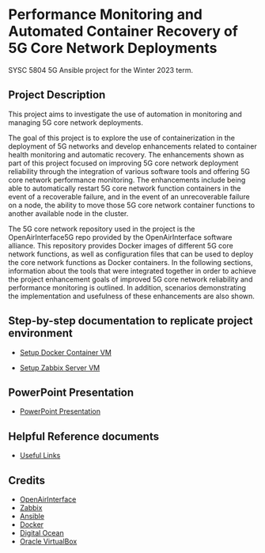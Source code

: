 # Performance Monitoring and Automated Container Recovery of 5G Core Network Deployments
SYSC 5804 5G Ansible project for the Winter 2023 term.


## Project Description
This project aims to investigate the use of automation in monitoring and managing 5G core
network deployments. 

The goal of this project is to explore the use of containerization in the deployment of 5G networks and develop enhancements related to container health monitoring and automatic recovery. The enhancements shown as part of this project focused on improving 5G core network deployment reliability through the integration of various software tools and offering 5G core network performance monitoring. The enhancements include being able to automatically restart 5G core network function containers in the event of a recoverable failure, and in the event of an unrecoverable failure on a node, the ability to move those 5G core network container functions to another available node in the cluster.

The 5G core network repository used in the project is the OpenAirInterface5G repo provided by the OpenAirInterface software alliance. This repository provides Docker images of different 5G core network functions, as well as configuration files that can be used to deploy the core network functions as Docker containers. In the following sections, information about the tools that were integrated together in order to achieve the project enhancement goals of improved 5G core network reliability and performance monitoring is outlined. In addition, scenarios demonstrating the implementation and usefulness of these enhancements are also shown.

## Step-by-step documentation to replicate project environment
* [Setup Docker Container VM](documents/setup-docker-vm.md)

* [Setup Zabbix Server VM ](documents/setup-server-vm.md)

## PowerPoint Presentation
* [PowerPoint Presentation](documents/5GAnsibleProject.pptx)

## Helpful Reference documents
* [Useful Links](documents/useful-links.md)


## Credits
* [OpenAirInterface](https://openairinterface.org/)
* [Zabbix](https://www.zabbix.com/)
* [Ansible](https://www.ansible.com/)
* [Docker](https://www.docker.com/)
* [Digital Ocean](https://www.digitalocean.com/)
* [Oracle VirtualBox](https://www.virtualbox.org/)